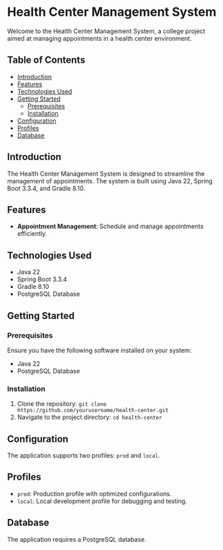 # Health Center Management System

Welcome to the Health Center Management System, a college project aimed at managing appointments in a health center environment.

## Table of Contents
- [Introduction](#introduction)
- [Features](#features)
- [Technologies Used](#technologies-used)
- [Getting Started](#getting-started)
  - [Prerequisites](#prerequisites)
  - [Installation](#installation)
- [Configuration](#configuration)
- [Profiles](#profiles)
- [Database](#database)

## Introduction
The Health Center Management System is designed to streamline the management of appointments. The system is built using Java 22, Spring Boot 3.3.4, and Gradle 8.10.

## Features
- **Appointment Management**: Schedule and manage appointments efficiently.

## Technologies Used
- Java 22
- Spring Boot 3.3.4
- Gradle 8.10
- PostgreSQL Database

## Getting Started

### Prerequisites
Ensure you have the following software installed on your system:
- Java 22
- PostgreSQL Database

### Installation
1. Clone the repository: `git clone https://github.com/yourusername/health-center.git`
2. Navigate to the project directory: `cd health-center`

## Configuration
The application supports two profiles: `prod` and `local`.
## Profiles
- `prod`: Production profile with optimized configurations.
- `local`: Local development profile for debugging and testing.

## Database
The application requires a PostgreSQL database.
